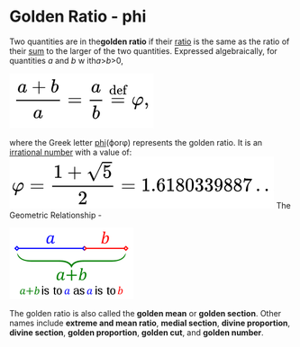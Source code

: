 # Golden Ratio - phi

Two quantities are in the**golden ratio** if their [ratio](https://en.wikipedia.org/wiki/Ratio) is the same as the ratio of their [sum](https://en.wikipedia.org/wiki/Summation) to the larger of the two quantities. Expressed algebraically, for quantities *a* and *b* w ith*a*>*b*>0,

![a def ](media/Golden-Ratio-phi-image1.png)

where the Greek letter [phi](https://en.wikipedia.org/wiki/Phi_(letter))(ϕorφ) represents the golden ratio. It is an [irrational number](https://en.wikipedia.org/wiki/Irrational_number) with a value of:
![image](media/Golden-Ratio-phi-image2.png)
The Geometric Relationship -

![image](media/Golden-Ratio-phi-image3.png)

The golden ratio is also called the **golden mean** or **golden section**. Other names include **extreme and mean ratio**, **medial section**, **divine proportion**, **divine section**, **golden proportion**, **golden cut**, and **golden number**.
